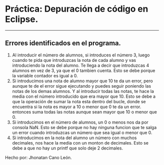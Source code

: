 # Práctica: Depuración de código en Eclipse.
---

## Errores identificados en el programa.

1. Al introducir el número de alumnos, si introduces el número 3, luego cuando te pida que introduzcas la nota de cada alumno y vas introduciendo la nota del alumno. Te llega a decir que introduzcas 4 alumnos en vez de 3, ya que el 0 tambien cuenta. Esto se debe porque la variable contador es igual a 0.
2. Si introducimos una nota de alumno mayor que 10 te da un error, pero aunque te de el error sigue ejecutando y puedes seguir poniendo las notas de los demas alumnos. Y al introducir todas las notas, te hace la media con el número introducido que era mayor que 10. Esto se debe a que la operación de sumar la nota esta dentro del bucle, donde se encuentra si la nota es mayor a 10 o menor que 0 te da un error. entonces suma todas las notas aunque sean mayor que 10 o menor que 0.
3. Si introducimos en el número de alumnos, un 0 o menos nos da por consola NaN. Esto se debe porque no hay ninguna funcion que te salga un error cuando introduzcas un número que sea igual o menor que 0.
4. Si introducimos en la nota del alumno un número con muchos decimales, nos hace la media con un monton de decimales. Esto se debe a que no hay un printf que solo deje 2 decimales.




Hecho por: Jhonatan Cano León.

